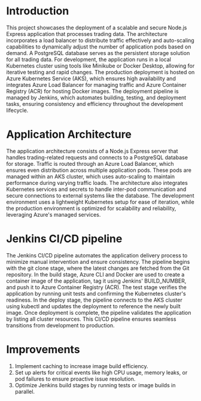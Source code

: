 # Introduction
This project showcases the deployment of a scalable and secure Node.js Express application that processes trading data. The architecture incorporates a load balancer to distribute traffic effectively and auto-scaling capabilities to dynamically adjust the number of application pods based on demand. A PostgreSQL database serves as the persistent storage solution for all trading data. For development, the application runs in a local Kubernetes cluster using tools like Minikube or Docker Desktop, allowing for iterative testing and rapid changes. The production deployment is hosted on Azure Kubernetes Service (AKS), which ensures high availability and integrates Azure Load Balancer for managing traffic and Azure Container Registry (ACR) for hosting Docker images. The deployment pipeline is managed by Jenkins, which automates building, testing, and deployment tasks, ensuring consistency and efficiency throughout the development lifecycle.

# Application Architecture
The application architecture consists of a Node.js Express server that handles trading-related requests and connects to a PostgreSQL database for storage. Traffic is routed through an Azure Load Balancer, which ensures even distribution across multiple application pods. These pods are managed within an AKS cluster, which uses auto-scaling to maintain performance during varying traffic loads. The architecture also integrates Kubernetes services and secrets to handle inter-pod communication and secure connections to external systems like the database. The development environment uses a lightweight Kubernetes setup for ease of iteration, while the production environment is optimized for scalability and reliability, leveraging Azure's managed services.

# Jenkins CI/CD pipeline
The Jenkins CI/CD pipeline automates the application delivery process to minimize manual intervention and ensure consistency. The pipeline begins with the git clone stage, where the latest changes are fetched from the Git repository. In the build stage, Azure CLI and Docker are used to create a container image of the application, tag it using Jenkins' BUILD_NUMBER, and push it to Azure Container Registry (ACR). The test stage verifies the application by running unit tests and confirming the Kubernetes cluster's readiness. In the deploy stage, the pipeline connects to the AKS cluster using kubectl and updates the deployment to reference the newly built image. Once deployment is complete, the pipeline validates the application by listing all cluster resources. This CI/CD pipeline ensures seamless transitions from development to production.

# Improvements
1. Implement caching to increase image build efficiency.
2. Set up alerts for critical events like high CPU usage, memory leaks, or pod failures to ensure proactive issue resolution.
3. Optimize Jenkins build stages by running tests or image builds in parallel.